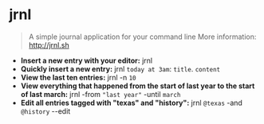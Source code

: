 # jrnl
> A simple journal application for your command line
> More information: <http://jrnl.sh>
- **Insert a new entry with your editor:**
jrnl
- **Quickly insert a new entry:**
jrnl `today at 3am`: `title`. `content`
- **View the last ten entries:**
jrnl -n `10`
- **View everything that happened from the start of last year to the start of last march:**
jrnl -from `"last year"` -until `march`
- **Edit all entries tagged with "texas" and "history":**
jrnl `@texas` -and `@history` --edit
